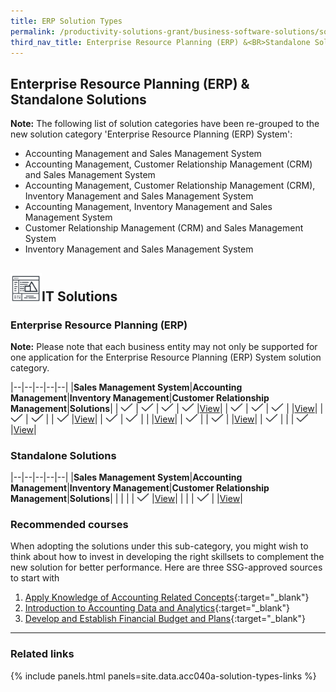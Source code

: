 ```yaml
---
title: ERP Solution Types
permalink: /productivity-solutions-grant/business-software-solutions/solution-types
third_nav_title: Enterprise Resource Planning (ERP) &<BR>Standalone Solutions
---
```


## Enterprise Resource Planning (ERP) & Standalone Solutions

**Note:**
The following list of solution categories have been re-grouped to the new solution category 'Enterprise Resource Planning (ERP) System':
- Accounting Management and Sales Management System
- Accounting Management, Customer Relationship Management (CRM) and Sales Management System
- Accounting Management, Customer Relationship Management (CRM), Inventory Management and Sales Management System
- Accounting Management, Inventory Management and Sales Management System
- Customer Relationship Management (CRM) and Sales Management System
- Inventory Management and Sales Management System

## <img style="width:50px; vertical-align:bottom; display:inline" src="/images/grow/psg/IT-Solution.svg">IT Solutions

### Enterprise Resource Planning (ERP)

**Note:**
Please note that each business entity may not only be supported for one application for the Enterprise Resource Planning (ERP) System solution category.

|--|--|--|--|--|
|**Sales Management System**|**Accounting Management**|**Inventory Management**|**Customer Relationship Management**|**Solutions**|
| <img style="width:20px; height:14px; align:center" src="/images/grow/psg/Tick.svg"> | <img style="width:20px; height:14px; align:center" src="/images/grow/psg/Tick.svg"> | <img style="width:20px; height:14px; align:center" src="/images/grow/psg/Tick.svg"> | <img style="width:20px; height:14px; align:center" src="/images/grow/psg/Tick.svg"> |[View](/productivity-solutions-grant/business-software-solutions/sms-am-im-crm)|
| <img style="width:20px; height:14px; align:center" src="/images/grow/psg/Tick.svg"> | <img style="width:20px; height:14px; align:center" src="/images/grow/psg/Tick.svg"> | <img style="width:20px; height:14px; align:center" src="/images/grow/psg/Tick.svg"> |   |[View](/productivity-solutions-grant/business-software-solutions/sms-am-im)|
| <img style="width:20px; height:14px; align:center" src="/images/grow/psg/Tick.svg"> | <img style="width:20px; height:14px; align:center" src="/images/grow/psg/Tick.svg"> |   | <img style="width:20px; height:14px; align:center" src="/images/grow/psg/Tick.svg"> |[View](/productivity-solutions-grant/business-software-solutions/sms-am-crm)|
| <img style="width:20px; height:14px; align:center" src="/images/grow/psg/Tick.svg"> | <img style="width:20px; height:14px; align:center" src="/images/grow/psg/Tick.svg"> |   |   |[View](/productivity-solutions-grant/business-software-solutions/sms-am)|
| <img style="width:20px; height:14px; align:center" src="/images/grow/psg/Tick.svg"> |   | <img style="width:20px; height:14px; align:center" src="/images/grow/psg/Tick.svg"> |   |[View](/productivity-solutions-grant/business-software-solutions/sms-im)|
| <img style="width:20px; height:14px; align:center" src="/images/grow/psg/Tick.svg"> |   |   | <img style="width:20px; height:14px; align:center" src="/images/grow/psg/Tick.svg"> |[View](/productivity-solutions-grant/business-software-solutions/sms-crm)|

<!-- {% include secondary-btn.html href="/contact-us/" text="View" %} -->

### Standalone Solutions

|--|--|--|--|--|
|**Sales Management System**|**Accounting Management**|**Inventory Management**|**Customer Relationship Management**|**Solutions**|
|   |   |   | <img style="width:20px; height:14px; align:center" src="/images/grow/psg/Tick.svg"> |[View](/productivity-solutions-grant/business-software-solutions/crm)|
|   |   | <img style="width:20px; height:14px; align:center" src="/images/grow/psg/Tick.svg"> |   |[View](/productivity-solutions-grant/business-software-solutions/im)|

### Recommended courses
When adopting the solutions under this sub-category, you might wish to think about how to invest in developing the right skillsets to complement the new solution for better performance. Here are three SSG-approved sources to start with
1. [Apply Knowledge of Accounting Related Concepts](https://www.myskillsfuture.gov.sg/content/portal/en/training-exchange/course-directory/course-detail.html?courseReferenceNumber=SCN-T04SS0109E-01-CRS-Q-0036758-BM){:target="_blank"}
2. [Introduction to Accounting Data and Analytics](https://www.myskillsfuture.gov.sg/content/portal/en/training-exchange/course-directory/course-detail.html?courseReferenceNumber=SCN-200000267Z-01-CRS-N-0048575){:target="_blank"}
3. [Develop and Establish Financial Budget and Plans](https://www.myskillsfuture.gov.sg/content/portal/en/training-exchange/course-directory/course-detail.html?courseReferenceNumber=SCN-T04SS0109E-01-CRS-Q-0028425-BM){:target="_blank"}


---

### Related links

{% include panels.html panels=site.data.acc040a-solution-types-links %}